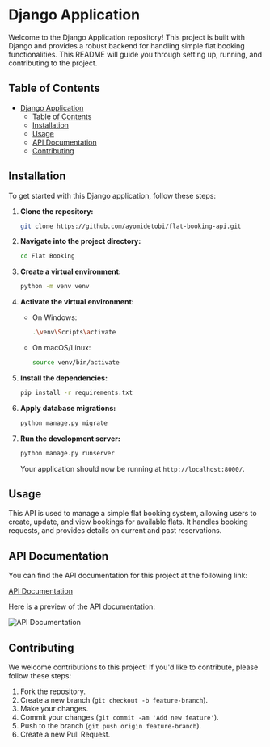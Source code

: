 # Django Application

Welcome to the Django Application repository! This project is built with Django and provides a robust backend for handling simple flat booking functionalities. This README will guide you through setting up, running, and contributing to the project.

## Table of Contents

- [Django Application](#django-application)
  - [Table of Contents](#table-of-contents)
  - [Installation](#installation)
  - [Usage](#usage)
  - [API Documentation](#api-documentation)
  - [Contributing](#contributing)

## Installation

To get started with this Django application, follow these steps:

1. **Clone the repository:**

    ```bash
    git clone https://github.com/ayomidetobi/flat-booking-api.git
    ```

2. **Navigate into the project directory:**

    ```bash
    cd Flat Booking
    ```

3. **Create a virtual environment:**

    ```bash
    python -m venv venv
    ```

4. **Activate the virtual environment:**

    - On Windows:

        ```bash
        .\venv\Scripts\activate
        ```

    - On macOS/Linux:

        ```bash
        source venv/bin/activate
        ```

5. **Install the dependencies:**

    ```bash
    pip install -r requirements.txt
    ```

6. **Apply database migrations:**

    ```bash
    python manage.py migrate
    ```

7. **Run the development server:**

    ```bash
    python manage.py runserver
    ```

    Your application should now be running at `http://localhost:8000/`.

## Usage

This API is used to manage a simple flat booking system, allowing users to create, update, and view bookings for available flats. It handles booking requests, and provides details on current and past reservations.

## API Documentation

You can find the API documentation for this project at the following link:

[API Documentation](https://app.swaggerhub.com/apis-docs/AYOMIDESTOBSY10/flat-api/1.0.0#/Bookings)

Here is a preview of the API documentation:

![API Documentation](https://res.cloudinary.com/db3jcvkrw/image/upload/v1723285645/flat-api-doc_fidii6.jpg)

## Contributing

We welcome contributions to this project! If you'd like to contribute, please follow these steps:

1. Fork the repository.
2. Create a new branch (`git checkout -b feature-branch`).
3. Make your changes.
4. Commit your changes (`git commit -am 'Add new feature'`).
5. Push to the branch (`git push origin feature-branch`).
6. Create a new Pull Request.